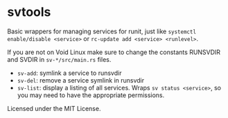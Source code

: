 # svtools

Basic wrappers for managing services for runit, just like `systemctl enable/disable <service>` or `rc-update add <service> <runlevel>`.

If you are not on Void Linux make sure to change the constants RUNSVDIR and SVDIR in `sv-*/src/main.rs` files.

- `sv-add`: symlink a service to runsvdir
- `sv-del`: remove a service symlink in runsvdir
- `sv-list`: display a listing of all services. Wraps `sv status <service>`, so you may need to have the appropriate permissions.

Licensed under the MIT License.
